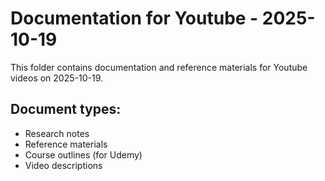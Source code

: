 # Documentation for Youtube - 2025-10-19

This folder contains documentation and reference materials for Youtube videos on 2025-10-19.

## Document types:
- Research notes
- Reference materials
- Course outlines (for Udemy)
- Video descriptions
